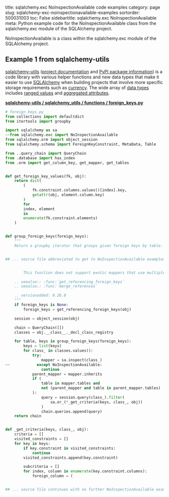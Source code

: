 title: sqlalchemy.exc NoInspectionAvailable code examples
category: page
slug: sqlalchemy-exc-noinspectionavailable-examples
sortorder: 500031003
toc: False
sidebartitle: sqlalchemy.exc NoInspectionAvailable
meta: Python example code for the NoInspectionAvailable class from the sqlalchemy.exc module of the SQLAlchemy project.


NoInspectionAvailable is a class within the sqlalchemy.exc module of the SQLAlchemy project.


## Example 1 from sqlalchemy-utils
[sqlalchemy-utils](https://github.com/kvesteri/sqlalchemy-utils)
([project documentation](https://sqlalchemy-utils.readthedocs.io/en/latest/)
and
[PyPI package information](https://pypi.org/project/SQLAlchemy-Utils/))
is a code library with various helper functions and new data types
that make it easier to use [SQLAlchemy](/sqlachemy.html) when building
projects that involve more specific storage requirements such as
[currency](https://sqlalchemy-utils.readthedocs.io/en/latest/data_types.html#module-sqlalchemy_utils.types.currency).
The wide array of
[data types](https://sqlalchemy-utils.readthedocs.io/en/latest/data_types.html)
includes [ranged values](https://sqlalchemy-utils.readthedocs.io/en/latest/range_data_types.html)
and [aggregated attributes](https://sqlalchemy-utils.readthedocs.io/en/latest/aggregates.html).

[**sqlalchemy-utils / sqlalchemy_utils / functions / foreign_keys.py**](https://github.com/kvesteri/sqlalchemy-utils/blob/master/sqlalchemy_utils/functions/foreign_keys.py)

```python
# foreign_keys.py
from collections import defaultdict
from itertools import groupby

import sqlalchemy as sa
~~from sqlalchemy.exc import NoInspectionAvailable
from sqlalchemy.orm import object_session
from sqlalchemy.schema import ForeignKeyConstraint, MetaData, Table

from ..query_chain import QueryChain
from .database import has_index
from .orm import get_column_key, get_mapper, get_tables


def get_foreign_key_values(fk, obj):
    return dict(
        (
            fk.constraint.columns.values()[index].key,
            getattr(obj, element.column.key)
        )
        for
        index, element
        in
        enumerate(fk.constraint.elements)
    )


def group_foreign_keys(foreign_keys):
    """
    Return a groupby iterator that groups given foreign keys by table.


## ... source file abbreviated to get to NoInspectionAvailable examples ...


        This function does not support exotic mappers that use multiple tables

    .. seealso:: :func:`get_referencing_foreign_keys`
    .. seealso:: :func:`merge_references`

    .. versionadded: 0.26.0
    """
    if foreign_keys is None:
        foreign_keys = get_referencing_foreign_keys(obj)

    session = object_session(obj)

    chain = QueryChain([])
    classes = obj.__class__._decl_class_registry

    for table, keys in group_foreign_keys(foreign_keys):
        keys = list(keys)
        for class_ in classes.values():
            try:
                mapper = sa.inspect(class_)
~~            except NoInspectionAvailable:
                continue
            parent_mapper = mapper.inherits
            if (
                table in mapper.tables and
                not (parent_mapper and table in parent_mapper.tables)
            ):
                query = session.query(class_).filter(
                    sa.or_(*_get_criteria(keys, class_, obj))
                )
                chain.queries.append(query)
    return chain


def _get_criteria(keys, class_, obj):
    criteria = []
    visited_constraints = []
    for key in keys:
        if key.constraint in visited_constraints:
            continue
        visited_constraints.append(key.constraint)

        subcriteria = []
        for index, column in enumerate(key.constraint.columns):
            foreign_column = (


## ... source file continues with no further NoInspectionAvailable examples...


```

